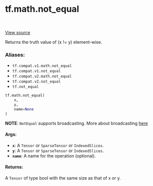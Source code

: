 <div itemscope itemtype="http://developers.google.com/ReferenceObject">
<meta itemprop="name" content="tf.math.not_equal" />
<meta itemprop="path" content="Stable" />
</div>

# tf.math.not_equal

<!-- Insert buttons -->

<table class="tfo-notebook-buttons tfo-api" align="left">
</table>

<a target="_blank" href="/code/stable/tensorflow/python/ops/math_ops.py">View source</a>



<!-- Start diff -->
Returns the truth value of (x != y) element-wise.

### Aliases:

* `tf.compat.v1.math.not_equal`
* `tf.compat.v1.not_equal`
* `tf.compat.v2.math.not_equal`
* `tf.compat.v2.not_equal`
* `tf.not_equal`


``` python
tf.math.not_equal(
    x,
    y,
    name=None
)
```



<!-- Placeholder for "Used in" -->

**NOTE**: `NotEqual` supports broadcasting. More about broadcasting [here](
https://docs.scipy.org/doc/numpy-1.13.0/user/basics.broadcasting.html)

#### Args:


* <b>`x`</b>: A `Tensor` or `SparseTensor` or `IndexedSlices`.
* <b>`y`</b>: A `Tensor` or `SparseTensor` or `IndexedSlices`.
* <b>`name`</b>: A name for the operation (optional).


#### Returns:

A `Tensor` of type bool with the same size as that of x or y.
